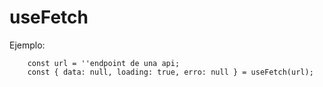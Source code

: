 # useFetch

Ejemplo:

```
    const url = ''endpoint de una api;
    const { data: null, loading: true, erro: null } = useFetch(url);
```